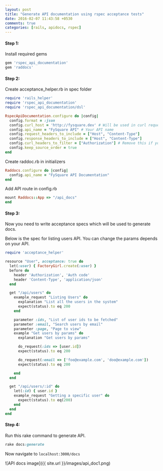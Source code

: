 ```yaml
---
layout: post
title: "Generate API documentation using rspec acceptance tests"
date: 2016-02-07 11:43:58 +0530
comments: true
categories: [rails, apidocs, rspec]
---
```


#### Step 1:

Install required gems

```ruby
gem 'rspec_api_documentation'
gem 'raddocs'
```

#### Step 2:

Create acceptance_helper.rb in spec folder

```ruby acceptance_helper.rb
require 'rails_helper'
require 'rspec_api_documentation'
require 'rspec_api_documentation/dsl'

RspecApiDocumentation.configure do |config|
  config.format = :json
  config.curl_host = 'http://fysquare.dev' # Will be used in curl request
  config.api_name = "FySquare API" # Your API name
  config.request_headers_to_include = ["Host", "Content-Type"]
  config.response_headers_to_include = ["Host", "Content-Type"]
  config.curl_headers_to_filter = ["Authorization"] # Remove this if you want to show Auth headers in request
  config.keep_source_order = true
end

```

Create raddoc.rb in initializers

```ruby raddoc.rb
Raddocs.configure do |config|
  config.api_name = "FySquare API Documentation"
end
```

Add API route in config.rb

```ruby routes.rb
mount Raddocs::App => "/api_docs"
end
```

#### Step 3:

Now you need to write acceptance specs which will be used to generate docs.

Below is the spec for listing users API. You can change the params depends on your API.

```ruby users_spec.rb
require 'acceptance_helper'

resource "User", acceptance: true do
  let(:user) { FactoryGirl.create(:user) }
  before do
    header 'Authorization', 'Auth code'
    header 'Content-Type', 'application/json'
  end

  get "/api/users" do
    example_request "Listing Users" do
      explanation "List all the users in the system"
      expect(status).to eq 200
    end

    parameter :ids, "List of user ids to be fetched"
    parameter :email, "Search users by email"
    parameter :page, "Page to view"
    example "Get users by params" do
      explanation "Get users by params"

      do_request(:ids => [user.id])
      expect(status).to eq 200

      do_request(:email => ['foo@example.com', 'doo@example.com'])
      expect(status).to eq 200

    end
  end

  get "/api/users/:id" do
    let(:id) { user.id }
    example_request "Getting a specific user" do
      expect(status).to eq(200)
    end
  end
end
```

#### Step 4:

Run this rake command to generate API.

```ruby
rake docs:generate
```

Now navigate to `localhost:3000/docs`

![API docs image]({{ site.url }}/images/api_doc1.png)
